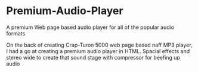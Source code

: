 # Premium-Audio-Player
A premium Web page based audio player for all of the popular audio formats

On the back of creating Crap-Turon 5000 web page based naff MP3 player, I had a go at creating a premium audio player in HTML.
Spacial effects and stereo wide to create that sound stage with compressor for beefing up audio
